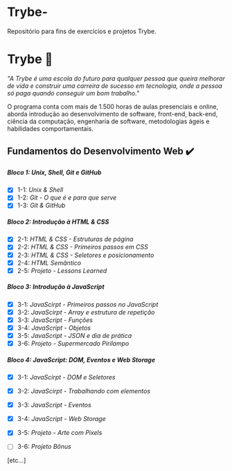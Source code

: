 # Trybe-
Repositório para fins de exercícios e projetos Trybe. 

# Trybe :rocket:
_"A Trybe é uma escola do futuro para qualquer pessoa que queira melhorar de vida e construir uma carreira de sucesso em tecnologia, onde a pessoa só paga quando conseguir um bom trabalho."_

O programa conta com mais de 1.500 horas de aulas presenciais e online, aborda introdução ao desenvolvimento de software, front-end, back-end, ciência da computação, engenharia de software, metodologias ágeis e habilidades comportamentais.

## Fundamentos do Desenvolvimento Web :heavy_check_mark:

##### Bloco 1: Unix, Shell, Git e GitHub

- [x] 1-1: _Unix & Shell_
- [x] 1-2: _Git - O que é e para que serve_
- [x] 1-3: _Git & GitHub_

##### Bloco 2: Introdução à HTML & CSS 

- [x] 2-1: _HTML & CSS - Estruturas de página_
- [x] 2-2: _HTML & CSS - Primeiros passos em CSS_
- [x] 2-3: _HTML & CSS - Seletores e posicionamento_ 
- [x] 2-4: _HTML Semântico_ 
- [x] 2-5: _Projeto - Lessons Learned_ 
 
##### Bloco 3: Introdução à JavaScript  

- [x] 3-1: _JavaScirpt - Primeiros passos no JavaScript_
- [x] 3-2: _JavaScirpt - Array e estrutura de repetição_
- [x] 3-3: _JavaScript - Funções_ 
- [x] 3-4: _JavaScript - Objetos_
- [x] 3-5: _JavaScript - JSON e dia de prática_
- [x] 3-6: _Projeto - Supermercado Pirilampo_

##### Bloco 4: JavaScript: DOM, Eventos e Web Storage 
- [x] 3-1: _JavaScirpt - DOM e Seletores_
- [x] 3-2: _JavaScirpt - Trabalhando com elementos_
- [x] 3-3: _JavaScript - Eventos_ 
- [x] 3-4: _JavaScript - Web Storage_
- [x] 3-5: _Projeto - Arte com Pixels_
- [ ] 3-6: _Projeto Bônus_


[etc...]
